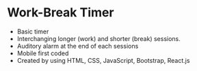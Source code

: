 # Work-Break Timer

- Basic timer
- Interchanging longer (work) and shorter (break) sessions.
- Auditory alarm at the end of each sessions
- Mobile first coded
- Created by using HTML, CSS, JavaScript, Bootstrap, React.js
